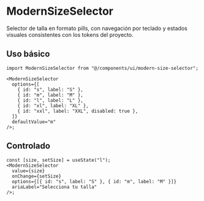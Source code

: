 # ModernSizeSelector

Selector de talla en formato pills, con navegación por teclado y estados visuales consistentes con los tokens del proyecto.

## Uso básico

```tsx
import ModernSizeSelector from "@/components/ui/modern-size-selector";

<ModernSizeSelector
  options={[
    { id: "s", label: "S" },
    { id: "m", label: "M" },
    { id: "l", label: "L" },
    { id: "xl", label: "XL" },
    { id: "xxl", label: "XXL", disabled: true },
  ]}
  defaultValue="m"
/>;
```

## Controlado

```tsx
const [size, setSize] = useState("l");
<ModernSizeSelector
  value={size}
  onChange={setSize}
  options={[{ id: "s", label: "S" }, { id: "m", label: "M" }]}
  ariaLabel="Selecciona tu talla"
/>;
```

<!-- Variante única por defecto (sin props de variante) -->
